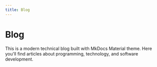 ```yaml
---
title: Blog
---
```


# Blog

This is a modern technical blog built with MkDocs Material theme. Here you'll find articles about programming, technology, and software development.
